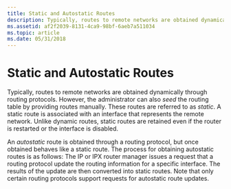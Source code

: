 ```yaml
---
title: Static and Autostatic Routes
description: Typically, routes to remote networks are obtained dynamically through routing protocols.
ms.assetid: af2f2039-8131-4ca9-98bf-6aeb7a511034
ms.topic: article
ms.date: 05/31/2018
---
```


# Static and Autostatic Routes

Typically, routes to remote networks are obtained dynamically through routing protocols. However, the administrator can also *seed* the routing table by providing routes manually. These routes are referred to as *static*. A static route is associated with an interface that represents the remote network. Unlike dynamic routes, static routes are retained even if the router is restarted or the interface is disabled.

An *autostatic* route is obtained through a routing protocol, but once obtained behaves like a static route. The process for obtaining autostatic routes is as follows: The IP or IPX router manager issues a request that a routing protocol update the routing information for a specific interface. The results of the update are then converted into static routes. Note that only certain routing protocols support requests for autostatic route updates.

 

 




